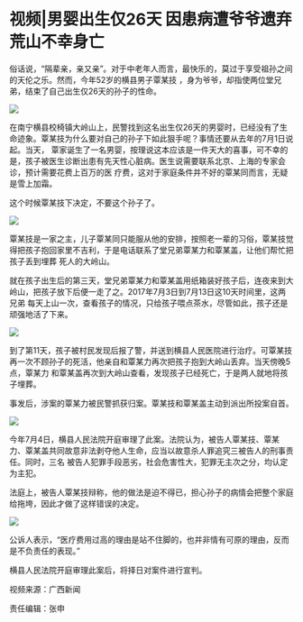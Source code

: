 # 视频|男婴出生仅26天 因患病遭爷爷遗弃荒山不幸身亡

俗话说，“隔辈亲，亲又亲”。对于中老年人而言，最快乐的，莫过于享受祖孙之间的天伦之乐。然而，今年52岁的横县男子覃某技
，身为爷爷，却指使两位堂兄弟，结束了自己出生仅26天的孙子的性命。

![](http://n.sinaimg.cn/news/transform/58/w550h308/20180709/aB3W-hezpzwt7876529.jpg)

在南宁横县校椅镇大岭山上，民警找到这名出生仅26天的男婴时，已经没有了生命迹象。覃某技为什么要对自己的孙子下如此狠手呢？事情还要从去年的7月1日说起。当天，
覃家诞生了一名男婴，按理说这本应该是一件天大的喜事，可不幸的是，孩子被医生诊断出患有先天性心脏病。医生说需要联系北京、上海的专家会诊，预计需要花费上百万的医
疗费，这对于家庭条件并不好的覃某同而言，无疑是雪上加霜。

这个时候覃某技下决定，不要这个孙子了。

![](http://n.sinaimg.cn/news/transform/58/w550h308/20180709/G50V-hezpzwt7876851.jpg)

覃某技是一家之主，儿子覃某同只能服从他的安排，按照老一辈的习俗，覃某技觉得把孩子抱回家里不吉利，于是电话联系了堂兄弟覃某力和覃某盖，让他们帮忙把孩子丢到埋葬
死人的大岭山。

就在孩子出生后的第三天，堂兄弟覃某力和覃某盖用纸箱装好孩子后，连夜来到大岭山，把孩子放下后便一走了之。2017年7月3日到7月13日这10天时间里，这两兄弟
每天上山一次，查看孩子的情况，只给孩子喂点茶水，尽管如此，孩子还是顽强地活了下来。

![](http://n.sinaimg.cn/news/transform/58/w550h308/20180709/wyLi-hezpzwt7877174.jpg)

到了第11天，孩子被村民发现后报了警，并送到横县人民医院进行治疗。可覃某技再一次不顾孙子的死活，他亲自和覃某力再次把孩子抱到大岭山丢弃。当天傍晚5点，覃某力
和覃某盖再次到大岭山查看，发现孩子已经死亡，于是两人就地将孩子埋葬。

事发后，涉案的覃某力被民警抓获归案。覃某技和覃某盖主动到派出所投案自首。

![](http://n.sinaimg.cn/news/transform/58/w550h308/20180709/G3RT-hezpzwt7877389.jpg)

今年7月4日，横县人民法院开庭审理了此案。法院认为，被告人覃某技、覃某力、覃某盖共同故意非法剥夺他人生命，应当以故意杀人罪追究三被告人的刑事责任。同时，三名
被告人犯罪手段恶劣，社会危害性大，犯罪无主次之分，均认定为主犯。

法庭上，被告人覃某技辩称，他的做法是迫不得已，担心孙子的病情会把整个家庭给拖垮，因此才做了这样错误的决定。

![](http://n.sinaimg.cn/news/transform/58/w550h308/20180709/jqnP-hezpzwt7877606.jpg)

公诉人表示，“医疗费用过高的理由是站不住脚的，也并非情有可原的理由，反而是不负责任的表现。”

横县人民法院开庭审理此案后，将择日对案件进行宣判。

视频来源：广西新闻

责任编辑：张申

